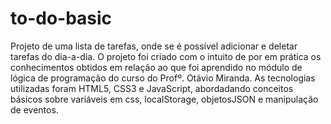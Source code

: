 # to-do-basic
Projeto de uma lista de tarefas, onde se é possível adicionar e deletar tarefas do dia-a-dia. O projeto foi criado com o intuito de por em prática 
os conhecimentos obtidos em relação ao que foi aprendido no módulo de lógica de programação do curso do Profº. Otávio Miranda. As tecnologias 
utilizadas foram HTML5, CSS3 e JavaScript, abordadando conceitos básicos sobre variáveis em css, localStorage, objetosJSON e manipulação de eventos.
